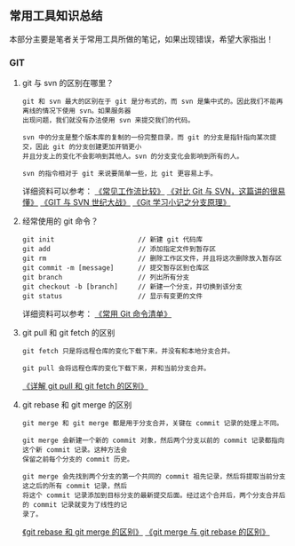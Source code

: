 ## 常用工具知识总结

本部分主要是笔者关于常用工具所做的笔记，如果出现错误，希望大家指出！


### GIT

1. git 与 svn 的区别在哪里？
   ```
   git 和 svn 最大的区别在于 git 是分布式的，而 svn 是集中式的。因此我们不能再离线的情况下使用 svn。如果服务器
   出现问题，我们就没有办法使用 svn 来提交我们的代码。

   svn 中的分支是整个版本库的复制的一份完整目录，而 git 的分支是指针指向某次提交，因此 git 的分支创建更加开销更小
   并且分支上的变化不会影响到其他人。svn 的分支变化会影响到所有的人。

   svn 的指令相对于 git 来说要简单一些，比 git 更容易上手。
   ```
   详细资料可以参考：
   [《常见工作流比较》](https://github.com/geeeeeeeeek/git-recipes/wiki/3.5-%E5%B8%B8%E8%A7%81%E5%B7%A5%E4%BD%9C%E6%B5%81%E6%AF%94%E8%BE%83)
   [《对比 Git 与 SVN，这篇讲的很易懂》](https://juejin.im/post/5bd95bf4f265da392c5307eb)
   [《GIT 与 SVN 世纪大战》](https://blog.csdn.net/github_33304260/article/details/80171456)
   [《Git 学习小记之分支原理》](https://www.jianshu.com/p/e8ad60710017)

2. 经常使用的 git 命令？
   ```
   git init                     // 新建 git 代码库
   git add                      // 添加指定文件到暂存区
   git rm                       // 删除工作区文件，并且将这次删除放入暂存区
   git commit -m [message]      // 提交暂存区到仓库区
   git branch                   // 列出所有分支
   git checkout -b [branch]     // 新建一个分支，并切换到该分支
   git status                   // 显示有变更的文件
   ```
   详细资料可以参考：
   [《常用 Git 命令清单》](http://www.ruanyifeng.com/blog/2015/12/git-cheat-sheet.html)


3. git pull 和 git fetch 的区别 
   ```
   git fetch 只是将远程仓库的变化下载下来，并没有和本地分支合并。

   git pull 会将远程仓库的变化下载下来，并和当前分支合并。
   ```
   [《详解 git pull 和 git fetch 的区别》](https://blog.csdn.net/weixin_41975655/article/details/82887273)

4. git rebase 和 git merge 的区别
   ```
   git merge 和 git merge 都是用于分支合并，关键在 commit 记录的处理上不同。

   git merge 会新建一个新的 commit 对象，然后两个分支以前的 commit 记录都指向这个新 commit 记录。这种方法会
   保留之前每个分支的 commit 历史。

   git merge 会先找到两个分支的第一个共同的 commit 祖先记录，然后将提取当前分支这之后的所有 commit 记录，然后
   将这个 commit 记录添加到目标分支的最新提交后面。经过这个合并后，两个分支合并后的 commit 记录就变为了线性的记
   录了。
   ```
   [《git rebase 和 git merge 的区别》](https://www.jianshu.com/p/f23f72251abc)
   [《git merge 与 git rebase 的区别》](https://blog.csdn.net/liuxiaoheng1992/article/details/79108233)